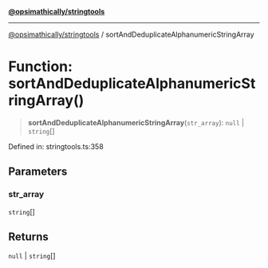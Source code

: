 [**@opsimathically/stringtools**](../README.md)

***

[@opsimathically/stringtools](../README.md) / sortAndDeduplicateAlphanumericStringArray

# Function: sortAndDeduplicateAlphanumericStringArray()

> **sortAndDeduplicateAlphanumericStringArray**(`str_array`): `null` \| `string`[]

Defined in: stringtools.ts:358

## Parameters

### str\_array

`string`[]

## Returns

`null` \| `string`[]
